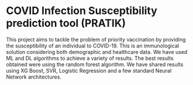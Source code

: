 # COVID Infection Susceptibility prediction tool (PRATIK)
This project aims to tackle the problem of priority vaccination by providing the susceptibility of an individual to COVID-19. This is an immunological solution considering both demographic and healthcare data. We have used ML and DL algorithms to achieve a variety of results. The best results obtained were using the random forest algorithm. We have shared results using XG Boost, SVR, Logistic Regression and a few standard Neural Network architectures. 
